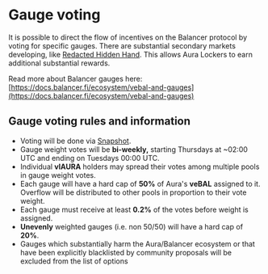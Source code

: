 # Gauge voting

It is possible to direct the flow of incentives on the Balancer protocol by voting for specific gauges. There are substantial secondary markets developing, like [Redacted Hidden Hand](https://hiddenhand.finance/). This allows Aura Lockers to earn additional substantial rewards.



Read more about Balancer gauges here: [https://docs.balancer.fi/ecosystem/vebal-and-gauges](https://docs.balancer.fi/ecosystem/vebal-and-gauges)



## Gauge voting rules and information

* Voting will be done via [Snapshot](https://vote.aura.finance).
* Gauge weight votes will be **bi-weekly,** starting Thursdays at \~02:00 UTC and ending on Tuesdays 00:00 UTC.&#x20;
* Individual **vlAURA** holders may spread their votes among multiple pools in gauge weight votes.
* Each gauge will have a hard cap of **50%** of Aura's **veBAL** assigned to it. Overflow will be distributed to other pools in proportion to their vote weight.
* Each gauge must receive at least **0.2%** of the votes before weight is assigned.
* **Unevenly** weighted gauges (i.e. non 50/50) will have a hard cap of **20%**.
* Gauges which substantially harm the Aura/Balancer ecosystem or that have been explicitly blacklisted by community proposals will be excluded from the list of options





